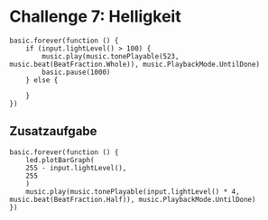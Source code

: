 # Challenge 7: Helligkeit

```blocks
basic.forever(function () {
    if (input.lightLevel() > 100) {
        music.play(music.tonePlayable(523, music.beat(BeatFraction.Whole)), music.PlaybackMode.UntilDone)
        basic.pause(1000)
    } else {
    	
    }
})
```

## Zusatzaufgabe

```blocks
basic.forever(function () {
    led.plotBarGraph(
    255 - input.lightLevel(),
    255
    )
    music.play(music.tonePlayable(input.lightLevel() * 4, music.beat(BeatFraction.Half)), music.PlaybackMode.UntilDone)
})
```

<script src="../../assets/js/gh-pages-embed.js"></script><script>makeCodeRender("https://makecode.microbit.org/", "InES-HPMM/zhaw_lightbag");</script>